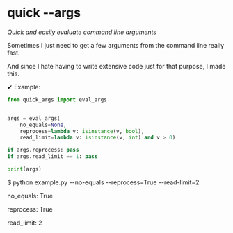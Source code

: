 # quick --args
<i> Quick and easily evaluate command line arguments </i>



Sometimes I just need to get a few arguments from the command line really fast.

And since I hate having to write extensive code just for that purpose, I made this.


✔ Example:
```python
from quick_args import eval_args


args = eval_args(
	no_equals=None,
	reprocess=lambda v: isinstance(v, bool), 
	read_limit=lambda v: isinstance(v, int) and v > 0)

if args.reprocess: pass
if args.read_limit == 1: pass

print(args)
```
$ python example.py --no-equals --reprocess=True --read-limit=2

no_equals: True

reprocess: True

read_limit: 2
